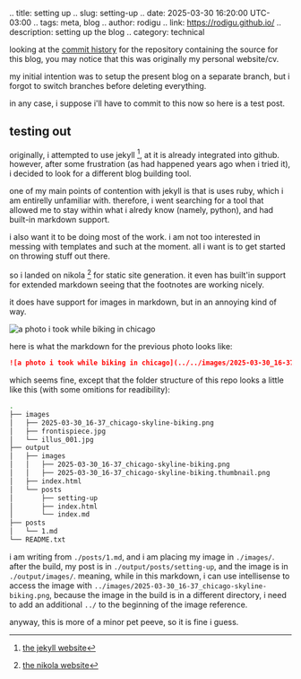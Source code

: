 .. title: setting up
.. slug: setting-up
.. date: 2025-03-30 16:20:00 UTC-03:00
.. tags: meta, blog
.. author: rodigu
.. link: https://rodigu.github.io/
.. description: setting up the blog
.. category: technical

looking at the [commit history](https://github.com/rodigu/rodigu.github.io/commits/master/) for the repository
containing the source for this blog, you may notice that this was originally my personal website/cv.

my initial intention was to setup the present blog on a separate branch,
but i forgot to switch branches before deleting everything.

in any case, i suppose i'll have to commit to this now so here is a test post.

## testing out

originally, i attempted to use jekyll [^1], at it is already integrated into github.
however, after some frustration (as had happened years ago when i tried it),
i decided to look for a different blog building tool.

[^1]: [the jekyll website](https://jekyllrb.com/)

one of my main points of contention with jekyll is that is uses ruby, which i am entirelly unfamiliar with.
therefore, i went searching for a tool that allowed me to stay within what i alredy know (namely, python),
and had built-in markdown support.

i also want it to be doing most of the work.
i am not too interested in messing with templates and such at the moment.
all i want is to get started on throwing stuff out there.

so i landed on nikola [^2] for static site generation.
it even has built'in support for extended markdown seeing that the footnotes are working nicely.

[^2]: [the nikola website](https://getnikola.com/)

it does have support for images in markdown, but in an annoying kind of way.

![a photo i took while biking in chicago](../../images/2025-03-30_16-37_chicago-skyline-biking.png)

here is what the markdown for the previous photo looks like:

```md
![a photo i took while biking in chicago](../../images/2025-03-30_16-37_chicago-skyline-biking.png)
```

which seems fine, except that the folder structure of this repo looks a little like this (with some omitions for readibility):

```bash
.
├── images
│   ├── 2025-03-30_16-37_chicago-skyline-biking.png
│   ├── frontispiece.jpg
│   └── illus_001.jpg
├── output
│   ├── images
│   │   ├── 2025-03-30_16-37_chicago-skyline-biking.png
│   │   ├── 2025-03-30_16-37_chicago-skyline-biking.thumbnail.png
│   ├── index.html
│   └── posts
│       ├── setting-up
│       ├── index.html
│       └── index.md
├── posts
│   └── 1.md
└── README.txt
```

i am writing from `./posts/1.md`, and i am placing my image in `./images/`.
after the build, my post is in `./output/posts/setting-up`, and the image is in `./output/images/`.
meaning, while in this markdown, i can use intellisense to access the image with `../images/2025-03-30_16-37_chicago-skyline-biking.png`, because the image in the build is in a different directory,
i need to add an additional `../` to the beginning of the image reference.

anyway, this is more of a minor pet peeve, so it is fine i guess.
